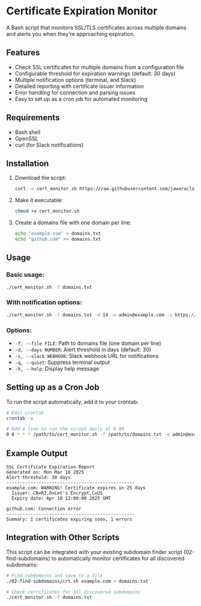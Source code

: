# Certificate Expiration Monitor

A Bash script that monitors SSL/TLS certificates across multiple domains and alerts you when they're approaching expiration.

## Features

- Check SSL certificates for multiple domains from a configuration file
- Configurable threshold for expiration warnings (default: 30 days)
- Multiple notification options (terminal, and Slack)
- Detailed reporting with certificate issuer information
- Error handling for connection and parsing issues
- Easy to set up as a cron job for automated monitoring

## Requirements

- Bash shell
- OpenSSL
- curl (for Slack notifications)

## Installation

1. Download the script:
   ```bash
   curl -o cert_monitor.sh https://raw.githubusercontent.com/jawaracloud/bash-collections/main/08-certificate-expiration-monitor/cert_monitor.sh
   ```

2. Make it executable:
   ```bash
   chmod +x cert_monitor.sh
   ```

3. Create a domains file with one domain per line:
   ```bash
   echo "example.com" > domains.txt
   echo "github.com" >> domains.txt
   ```

## Usage

### Basic usage:

```bash
./cert_monitor.sh -f domains.txt
```

### With notification options:

```bash
./cert_monitor.sh -f domains.txt -d 14 -e admin@example.com -s https://hooks.slack.com/services/XXX/YYY/ZZZ
```

### Options:

- `-f, --file FILE`: Path to domains file (one domain per line)
- `-d, --days NUMBER`: Alert threshold in days (default: 30)
- `-s, --slack WEBHOOK`: Slack webhook URL for notifications
- `-q, --quiet`: Suppress terminal output
- `-h, --help`: Display help message

## Setting up as a Cron Job

To run the script automatically, add it to your crontab:

```bash
# Edit crontab
crontab -e

# Add a line to run the script daily at 8 AM
0 8 * * * /path/to/cert_monitor.sh -f /path/to/domains.txt -e admin@example.com -q
```

## Example Output

```
SSL Certificate Expiration Report
Generated on: Mon Mar 16 2025
Alert threshold: 30 days
------------------------------------------------
example.com: WARNING! Certificate expires in 25 days
  Issuer: CN=R3,O=Let's Encrypt,C=US
  Expiry date: Apr 10 12:00:00 2025 GMT

github.com: Connection error
------------------------------------------------
Summary: 1 certificates expiring soon, 1 errors
```

## Integration with Other Scripts

This script can be integrated with your existing subdomain finder script (02-find-subdomains) to automatically monitor certificates for all discovered subdomains:

```bash
# Find subdomains and save to a file
./02-find-subdomains/crt.sh example.com > domains.txt

# Check certificates for all discovered subdomains
./cert_monitor.sh -f domains.txt
```